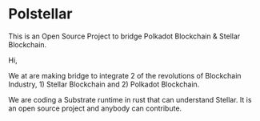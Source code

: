 # Polstellar

This is an Open Source Project to bridge Polkadot Blockchain &amp; Stellar Blockchain.

Hi,

We at are making bridge to integrate 2 of the revolutions of Blockchain Industry, 1) Stellar Blockchain and 2) Polkadot Blockchain.

We are coding a Substrate runtime in rust that can understand Stellar. It is an open source project and anybody can contribute.
